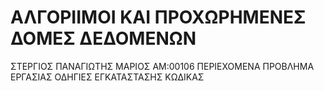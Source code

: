 # ΑΛΓΟΡΙΙΜΟΙ ΚΑΙ ΠΡΟΧΩΡΗΜΕΝΕΣ ΔΟΜΕΣ ΔΕΔΟΜΕΝΩΝ 
ΣΤΕΡΓΙΟΣ ΠΑΝΑΓΙΩΤΗΣ ΜΑΡΙΟΣ ΑΜ:00106
ΠΕΡΙΕΧΟΜΕΝΑ 
ΠΡΟΒΛΗΜΑ ΕΡΓΑΣΙΑΣ 
ΟΔΗΓΙΕΣ ΕΓΚΑΤΑΣΤΑΣΗΣ 
ΚΩΔΙΚΑΣ 


